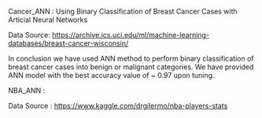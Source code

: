 Cancer_ANN : Using Binary Classification of Breast Cancer Cases with Articial Neural Networks

Data Source: https://archive.ics.uci.edu/ml/machine-learning-databases/breast-cancer-wisconsin/ 

In conclusion we have used ANN method to perform binary classification of breast cancer cases into benign or malignant categories. We have provided ANN model with the best accuracy value of ~ 0.97 upon tuning.





NBA_ANN : 

Data Source : https://www.kaggle.com/drgilermo/nba-players-stats
